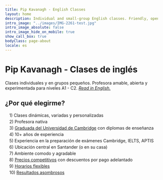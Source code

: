 ```yaml
---
title: Pip Kavanagh - English Classes
layout: home
description: Individual and small-group English classes. Friendly, open and professional teaching style for levels A1 - C2.
intro_image: "../images/IMG-2261-test.jpg"
intro_image_absolute: false
intro_image_hide_on_mobile: true
show_call_box: true
bodyClass: page-about
locale: es
---
```


# Pip Kavanagh - Clases de inglés

Clases individuales y en grupos pequeños. 
Profesora amable, abierta y experimentada para niveles A1 - C2. [*Read in English.*](/)

## ¿Por qué elegirme?

<div style="margin-left: 1em; line-height: 1.5">
1) Clases dinámicas, variadas y personalizadas <br>
2) Profesora nativa <br>
3) <a href="/es/about/">Graduada del Universidad de Cambridge</a> con diplomas de enseñanza<br>
4) 10+ años de experiencia  <br>
5) Experiencia en la preparación de exámenes Cambridge, IELTS, APTIS <br>
6) Ubicación central en Santander (o en su casa)<br>
7) Ambiente comodo y agradable<br>
8) <a href="/es/prices/">Precios competitivos</a> con descuentos por pago adelantado <br>
9) <a href="/es/contact/">Horarios flexibles </a> <br>
10) <a href="/es/testimonials/">Resultados asombrosos</a>  <br>

</div>
